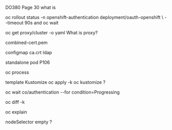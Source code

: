 DO380 Page 30 what is

oc rollout status -n openshift-authentication deployment/oauth-openshift \ --timeout 90s and oc wait

oc get proxy/cluster -o yaml What is proxy?

combined-cert.pem

configmap ca.crt ldap

standalone pod P106

oc process

template Kustomize oc apply -k     oc kustomize <directory>?

oc wait co/authentication --for condition=Progressing

oc diff -k

oc explain

nodeSelector empty ?
